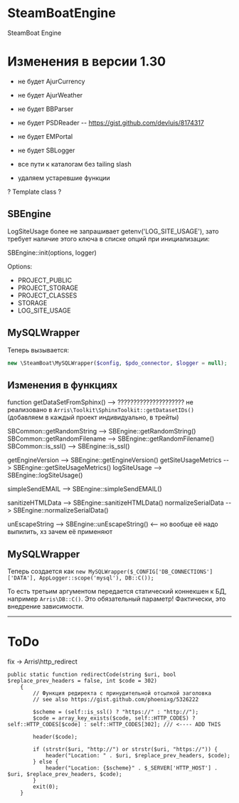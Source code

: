 # SteamBoatEngine

SteamBoat Engine

# Изменения в версии 1.30 

- не будет AjurCurrency 
- не будет AjurWeather
- не будет BBParser
- не будет PSDReader -- https://gist.github.com/devluis/8174317
- не будет EMPortal
- не будет SBLogger

- все пути к каталогам без tailing slash
- удаляем устаревшие функции

? Template class ?

## SBEngine

LogSiteUsage более не запрашивает getenv('LOG_SITE_USAGE'), зато требует наличие этого ключа в списке опций при инициализации:

SBEngine::init(options, logger)

Options: 
- PROJECT_PUBLIC 
- PROJECT_STORAGE
- PROJECT_CLASSES
- STORAGE
- LOG_SITE_USAGE

 

## MySQLWrapper

Теперь вызывается:
```php
new \SteamBoat\MySQLWrapper($config, $pdo_connector, $logger = null);
```

##  Изменения в функциях 

function getDataSetFromSphinx() --> ????????????????????? не реализовано в `Arris\Toolkit\SphinxToolkit::getDatasetIDs()` (добавляем в каждый проект индивидуально, в трейты)

SBCommon::getRandomString       --> SBEngine::getRandomString()
SBCommon::getRandomFilename     --> SBEngine::getRandomFilename()
SBCommon::is_ssl()              --> SBEngine::is_ssl()

getEngineVersion                --> SBEngine::getEngineVersion()
getSiteUsageMetrics             --> SBEngine::getSiteUsageMetrics()
logSiteUsage                    --> SBEngine::logSiteUsage()

simpleSendEMAIL                 --> SBEngine::simpleSendEMAIL()

sanitizeHTMLData                --> SBEngine::sanitizeHTMLData()
normalizeSerialData             --> SBEngine::normalizeSerialData()

unEscapeString                  --> SBEngine::unEscapeString() <-- но вообще её надо выпилить, хз зачем её применяют

## MySQLWrapper

Теперь создается как 
`new MySQLWrapper($_CONFIG['DB_CONNECTIONS']['DATA'], AppLogger::scope('mysql'), DB::C());`

То есть третьим аргументом передается статический коннекшен к БД, например `Arris\DB::C()`. Это обязательный параметр! 
Фактически, это внедрение зависимости. 
 
-------

# ToDo

fix -> Arris\http_redirect
```
public static function redirectCode(string $uri, bool $replace_prev_headers = false, int $code = 302)
    {
        // Функция редиректа с принудительной отсылкой заголовка
        // see also https://gist.github.com/phoenixg/5326222

        $scheme = (self::is_ssl() ? "https://" : "http://");
        $code = array_key_exists($code, self::HTTP_CODES) ? self::HTTP_CODES[$code] : self::HTTP_CODES[302]; /// <---- ADD THIS

        header($code);

        if (strstr($uri, "http://") or strstr($uri, "https://")) {
            header("Location: " . $uri, $replace_prev_headers, $code);
        } else {
            header("Location: {$scheme}" . $_SERVER['HTTP_HOST'] . $uri, $replace_prev_headers, $code);
        }
        exit(0);
    }
```

